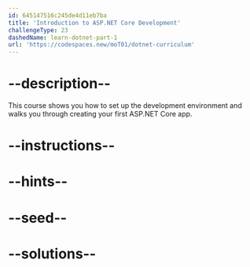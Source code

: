 ```yaml
---
id: 645147516c245de4d11eb7ba
title: 'Introduction to ASP.NET Core Development'
challengeType: 23
dashedName: learn-dotnet-part-1
url: 'https://codespaces.new/moT01/dotnet-curriculum'
---
```


# --description--

This course shows you how to set up the development environment and walks you through creating your first ASP.NET Core app.

# --instructions--

# --hints--

# --seed--

# --solutions--

